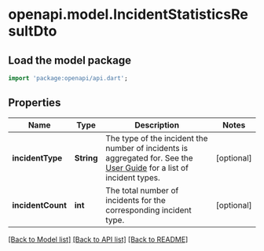 # openapi.model.IncidentStatisticsResultDto

## Load the model package
```dart
import 'package:openapi/api.dart';
```

## Properties
Name | Type | Description | Notes
------------ | ------------- | ------------- | -------------
**incidentType** | **String** | The type of the incident the number of incidents is aggregated for. See the [User Guide](https://docs.camunda.org/manual/7.20/user-guide/process-engine/incidents/#incident-types) for a list of incident types. | [optional] 
**incidentCount** | **int** | The total number of incidents for the corresponding incident type. | [optional] 

[[Back to Model list]](../README.md#documentation-for-models) [[Back to API list]](../README.md#documentation-for-api-endpoints) [[Back to README]](../README.md)


